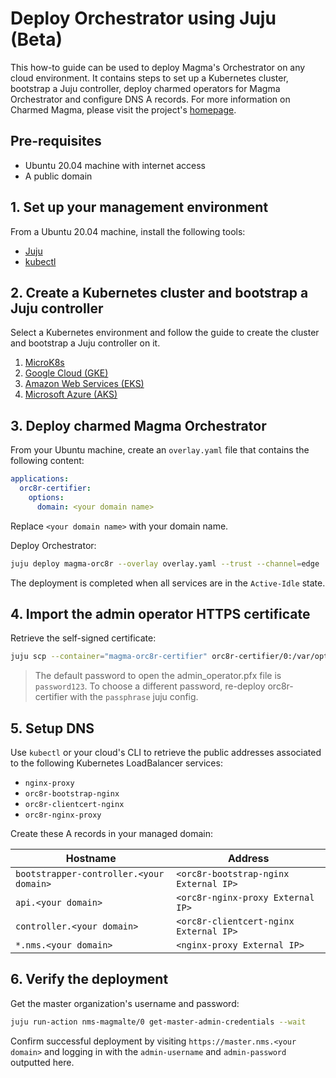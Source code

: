 # Deploy Orchestrator using Juju (Beta)

This how-to guide can be used to deploy Magma's Orchestrator on any cloud environment. It contains
steps to set up a Kubernetes cluster, bootstrap a Juju controller, deploy charmed operators for
Magma Orchestrator and configure DNS A records. For more information on Charmed Magma, please visit
the project's [homepage](https://github.com/canonical/charmed-magma).

## Pre-requisites

- Ubuntu 20.04 machine with internet access
- A public domain

## 1. Set up your management environment

From a Ubuntu 20.04 machine, install the following tools:

- [Juju](https://juju.is/docs/olm/installing-juju)
- [kubectl](https://kubernetes.io/docs/tasks/tools/install-kubectl-linux/)

## 2. Create a Kubernetes cluster and bootstrap a Juju controller

Select a Kubernetes environment and follow the guide to create the cluster and bootstrap
a Juju controller on it.

1. [MicroK8s](https://juju.is/docs/olm/microk8s)
3. [Google Cloud (GKE)](https://juju.is/docs/olm/google-kubernetes-engine-(gke))
4. [Amazon Web Services (EKS)](https://juju.is/docs/olm/amazon-elastic-kubernetes-service-(amazon-eks)#heading--install-the-juju-client)
5. [Microsoft Azure (AKS)](<https://juju.is/docs/olm/azure-kubernetes-service-(azure-aks)>)

## 3. Deploy charmed Magma Orchestrator

From your Ubuntu machine, create an `overlay.yaml` file that contains the following content:

```yaml
applications:
  orc8r-certifier:
    options:
      domain: <your domain name>
```

Replace `<your domain name>` with your domain name.

Deploy Orchestrator:

```bash
juju deploy magma-orc8r --overlay overlay.yaml --trust --channel=edge
```

The deployment is completed when all services are in the `Active-Idle` state.

## 4. Import the admin operator HTTPS certificate

Retrieve the self-signed certificate:

```bash
juju scp --container="magma-orc8r-certifier" orc8r-certifier/0:/var/opt/magma/certs/..data/admin_operator.pfx admin_operator.pfx
```

> The default password to open the admin_operator.pfx file is `password123`. To choose a different
> password, re-deploy orc8r-certifier with the `passphrase` juju config.

## 5. Setup DNS

Use `kubectl` or your cloud's CLI to retrieve the public addresses associated to the following Kubernetes
LoadBalancer services:

- `nginx-proxy`
- `orc8r-bootstrap-nginx`
- `orc8r-clientcert-nginx`
- `orc8r-nginx-proxy`

Create these A records in your managed domain:

| Hostname                                | Address                                |
|-----------------------------------------|----------------------------------------|
| `bootstrapper-controller.<your domain>` | `<orc8r-bootstrap-nginx External IP>`  |
| `api.<your domain>`                     | `<orc8r-nginx-proxy External IP>`      |
| `controller.<your domain>`              | `<orc8r-clientcert-nginx External IP>` |
| `*.nms.<your domain>`                   | `<nginx-proxy External IP>`            |

## 6. Verify the deployment

Get the master organization's username and password:

```bash
juju run-action nms-magmalte/0 get-master-admin-credentials --wait
```

Confirm successful deployment by visiting `https://master.nms.<your domain>` and logging in
with the `admin-username` and `admin-password` outputted here.
